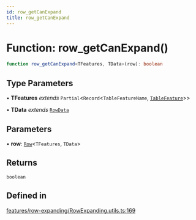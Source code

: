 ```yaml
---
id: row_getCanExpand
title: row_getCanExpand
---
```


# Function: row\_getCanExpand()

```ts
function row_getCanExpand<TFeatures, TData>(row): boolean
```

## Type Parameters

• **TFeatures** *extends* `Partial`\<`Record`\<`TableFeatureName`, [`TableFeature`](../interfaces/tablefeature.md)\>\>

• **TData** *extends* [`RowData`](../type-aliases/rowdata.md)

## Parameters

• **row**: [`Row`](../type-aliases/row.md)\<`TFeatures`, `TData`\>

## Returns

`boolean`

## Defined in

[features/row-expanding/RowExpanding.utils.ts:169](https://github.com/TanStack/table/blob/main/packages/table-core/src/features/row-expanding/RowExpanding.utils.ts#L169)
